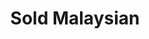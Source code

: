 ---
order: 6
title:  "Sold Malaysian"
img: "assets/images/slides/6.jpg"
mobile-img: "assets/images/slides/6m.jpg"
href: "javascript:void(0)"
target: "" # _blank
---